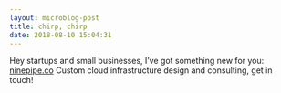 ```yaml
---
layout: microblog-post
title: chirp, chirp
date: 2018-08-10 15:04:31
---
```

 
Hey startups and small businesses, I’ve got something new for you: [ninepipe.co](https://ninepipe.co) Custom cloud infrastructure design and consulting, get in touch!
